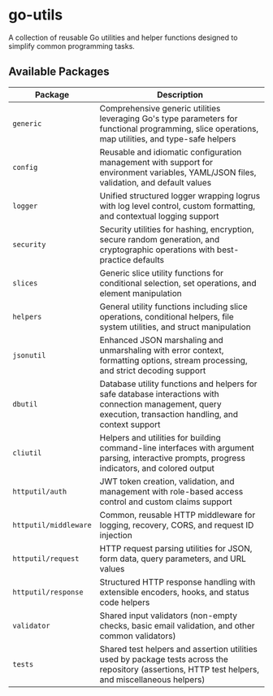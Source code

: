 # go-utils

A collection of reusable Go utilities and helper functions designed to simplify common programming tasks.

## Available Packages

| Package               | Description                                                                                                                                                  |
| --------------------- | ------------------------------------------------------------------------------------------------------------------------------------------------------------ |
| `generic`             | Comprehensive generic utilities leveraging Go's type parameters for functional programming, slice operations, map utilities, and type-safe helpers           |
| `config`              | Reusable and idiomatic configuration management with support for environment variables, YAML/JSON files, validation, and default values                      |
| `logger`              | Unified structured logger wrapping logrus with log level control, custom formatting, and contextual logging support                                          |
| `security`            | Security utilities for hashing, encryption, secure random generation, and cryptographic operations with best-practice defaults                               |
| `slices`              | Generic slice utility functions for conditional selection, set operations, and element manipulation                                                          |
| `helpers`             | General utility functions including slice operations, conditional helpers, file system utilities, and struct manipulation                                    |
| `jsonutil`            | Enhanced JSON marshaling and unmarshaling with error context, formatting options, stream processing, and strict decoding support                             |
| `dbutil`              | Database utility functions and helpers for safe database interactions with connection management, query execution, transaction handling, and context support |
| `cliutil`             | Helpers and utilities for building command-line interfaces with argument parsing, interactive prompts, progress indicators, and colored output               |
| `httputil/auth`       | JWT token creation, validation, and management with role-based access control and custom claims support                                                      |
| `httputil/middleware` | Common, reusable HTTP middleware for logging, recovery, CORS, and request ID injection                                                                       |
| `httputil/request`    | HTTP request parsing utilities for JSON, form data, query parameters, and URL values                                                                         |
| `httputil/response`   | Structured HTTP response handling with extensible encoders, hooks, and status code helpers                                                                   |
| `validator`           | Shared input validators (non-empty checks, basic email validation, and other common validators)                                                             |
| `tests`               | Shared test helpers and assertion utilities used by package tests across the repository (assertions, HTTP test helpers, and miscellaneous helpers)           |
